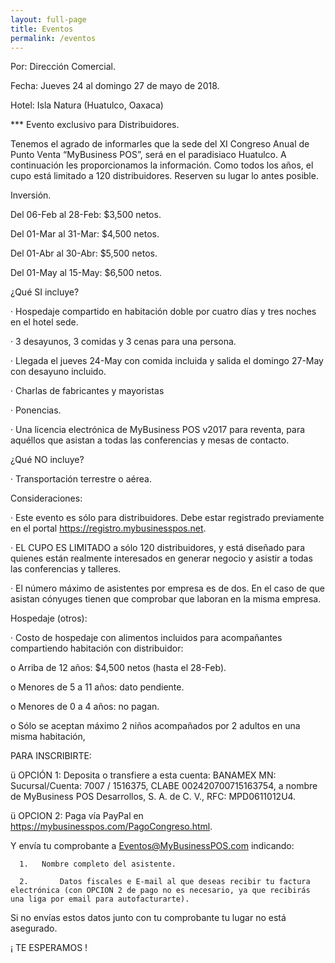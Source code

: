 ```yaml
---
layout: full-page
title: Eventos
permalink: /eventos
---
```


Por: Dirección Comercial.



Fecha: Jueves 24 al domingo 27 de mayo de 2018.

Hotel: Isla Natura (Huatulco, Oaxaca)

*** Evento exclusivo para Distribuidores.























Tenemos el agrado de informarles que la sede del XI Congreso Anual de Punto Venta “MyBusiness POS”, será en el paradisiaco Huatulco. A continuación les proporcionamos la información. Como todos los años, el cupo está limitado a 120 distribuidores. Reserven su lugar lo antes posible.

Inversión.

Del 06-Feb al 28-Feb:          $3,500 netos.

Del 01-Mar al 31-Mar:   $4,500 netos.

Del 01-Abr al 30-Abr:     $5,500 netos.

Del 01-May al 15-May:  $6,500 netos.




¿Qué SI incluye?

·         Hospedaje compartido en habitación doble por cuatro días y tres noches en el hotel sede.

·         3 desayunos, 3 comidas y 3 cenas para una persona.

·         Llegada el jueves 24-May con comida incluida y salida el domingo 27-May con desayuno incluido.

·         Charlas de fabricantes y mayoristas

·         Ponencias.

·         Una licencia electrónica de MyBusiness POS v2017 para reventa, para aquéllos que asistan a todas las conferencias y mesas de contacto.

¿Qué NO incluye?

·         Transportación terrestre o aérea.

Consideraciones:

·         Este evento es sólo para distribuidores. Debe estar registrado previamente en el portal https://registro.mybusinesspos.net.

·         EL CUPO ES LIMITADO a sólo 120 distribuidores, y está diseñado para quienes están realmente interesados en generar negocio y asistir a todas las conferencias y talleres.

·         El número máximo de asistentes por empresa es de dos. En el caso de que asistan cónyuges tienen que comprobar que laboran en la misma empresa.

Hospedaje (otros):

·         Costo de hospedaje con alimentos incluidos para acompañantes compartiendo habitación con distribuidor:

o   Arriba de 12 años: $4,500 netos (hasta el 28-Feb).

o   Menores de 5 a 11 años: dato pendiente.

o   Menores de 0 a 4 años: no pagan.

o   Sólo se aceptan máximo 2 niños acompañados por 2 adultos en una misma habitación,

PARA INSCRIBIRTE:

ü  OPCIÓN 1: Deposita o transfiere a esta cuenta: BANAMEX MN: Sucursal/Cuenta: 7007 / 1516375, CLABE 002420700715163754, a nombre de MyBusiness POS Desarrollos, S. A. de C. V., RFC: MPD0611012U4.

ü  OPCION 2: Paga vía PayPal en https://mybusinesspos.com/PagoCongreso.html.

Y envía tu comprobante a Eventos@MyBusinessPOS.com indicando:

      1.   Nombre completo del asistente.

      2.       Datos fiscales e E-mail al que deseas recibir tu factura electrónica (con OPCION 2 de pago no es necesario, ya que recibirás una liga por email para autofacturarte).

Si no envías estos datos junto con tu comprobante tu lugar no está asegurado.



 ¡ TE ESPERAMOS !

